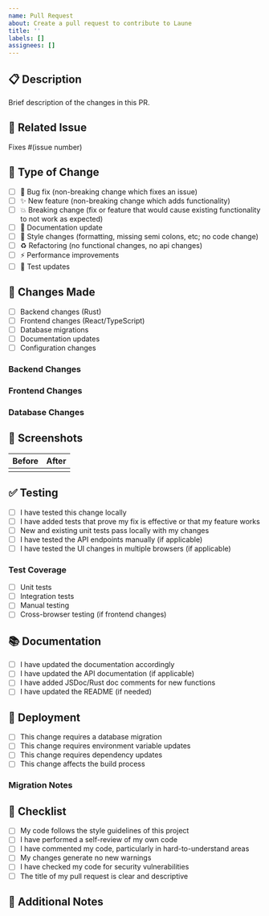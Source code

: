 ```yaml
---
name: Pull Request
about: Create a pull request to contribute to Laune
title: ''
labels: []
assignees: []
---
```


## 📋 Description

Brief description of the changes in this PR.

## 🔗 Related Issue

Fixes #(issue number)

## 🧪 Type of Change

- [ ] 🐛 Bug fix (non-breaking change which fixes an issue)
- [ ] ✨ New feature (non-breaking change which adds functionality)
- [ ] 💥 Breaking change (fix or feature that would cause existing functionality to not work as
      expected)
- [ ] 📝 Documentation update
- [ ] 🎨 Style changes (formatting, missing semi colons, etc; no code change)
- [ ] ♻️ Refactoring (no functional changes, no api changes)
- [ ] ⚡ Performance improvements
- [ ] 🧪 Test updates

## 🧰 Changes Made

- [ ] Backend changes (Rust)
- [ ] Frontend changes (React/TypeScript)
- [ ] Database migrations
- [ ] Documentation updates
- [ ] Configuration changes

### Backend Changes

<!-- Describe any backend/API changes -->

### Frontend Changes

<!-- Describe any UI/UX changes -->

### Database Changes

<!-- Describe any database schema changes -->

## 📸 Screenshots

<!-- If your changes affect the UI, please include screenshots -->

| Before              | After               |
| ------------------- | ------------------- |
| <!-- screenshot --> | <!-- screenshot --> |

## ✅ Testing

- [ ] I have tested this change locally
- [ ] I have added tests that prove my fix is effective or that my feature works
- [ ] New and existing unit tests pass locally with my changes
- [ ] I have tested the API endpoints manually (if applicable)
- [ ] I have tested the UI changes in multiple browsers (if applicable)

### Test Coverage

<!-- Describe what you've tested -->

- [ ] Unit tests
- [ ] Integration tests
- [ ] Manual testing
- [ ] Cross-browser testing (if frontend changes)

## 📚 Documentation

- [ ] I have updated the documentation accordingly
- [ ] I have updated the API documentation (if applicable)
- [ ] I have added JSDoc/Rust doc comments for new functions
- [ ] I have updated the README (if needed)

## 🔄 Deployment

- [ ] This change requires a database migration
- [ ] This change requires environment variable updates
- [ ] This change requires dependency updates
- [ ] This change affects the build process

### Migration Notes

<!-- If this requires special deployment steps, describe them here -->

## 🤔 Checklist

- [ ] My code follows the style guidelines of this project
- [ ] I have performed a self-review of my own code
- [ ] I have commented my code, particularly in hard-to-understand areas
- [ ] My changes generate no new warnings
- [ ] I have checked my code for security vulnerabilities
- [ ] The title of my pull request is clear and descriptive

## 🔗 Additional Notes

<!-- Add any additional notes, concerns, or context here -->
